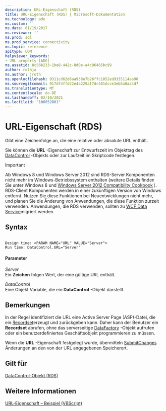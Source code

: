 ```yaml
---
description: URL-Eigenschaft (RDS)
title: URL-Eigenschaft (RDS) | Microsoft-Dokumentation
ms.technology: ado
ms.custom: ''
ms.date: 01/19/2017
ms.reviewer: ''
ms.prod: sql
ms.prod_service: connectivity
ms.topic: reference
apitype: COM
helpviewer_keywords:
- URL property [ADO]
ms.assetid: 8c56b233-1be8-442c-8d0e-a4c96465bc99
author: rothja
ms.author: jroth
ms.openlocfilehash: 9311cd62d8aa938e7b26ffc1052ed9335114aa90
ms.sourcegitcommit: 917df4ffd22e4a229af7dc481dcce3ebba0aa4d7
ms.translationtype: MT
ms.contentlocale: de-DE
ms.lasthandoff: 02/10/2021
ms.locfileid: "100052801"
---
```

# <a name="url-property-rds"></a>URL-Eigenschaft (RDS)
Gibt eine Zeichenfolge an, die eine relative oder absolute URL enthält.  
  
 Sie können die **URL** -Eigenschaft zur Entwurfszeit im Objekttag des [DataControl](./datacontrol-object-rds.md) -Objekts oder zur Laufzeit im Skriptcode festlegen.  
  
> [!IMPORTANT]
>  Ab Windows 8 und Windows Server 2012 sind RDS-Server Komponenten nicht mehr im Windows-Betriebssystem enthalten (weitere Details finden Sie unter Windows 8 und [Windows Server 2012 Compatibility Cookbook](https://www.microsoft.com/download/details.aspx?id=27416) ). RDS-Client Komponenten werden in einer zukünftigen Version von Windows entfernt. Nutzen Sie diese Funktionen bei Neuentwicklungen nicht mehr, und planen Sie die Änderung von Anwendungen, die diese Funktion zurzeit verwenden. Anwendungen, die RDS verwenden, sollten zu [WCF Data Service](/dotnet/framework/wcf/)migriert werden.  
  
## <a name="syntax"></a>Syntax  
  
```  
  
Design time: <PARAM NAME="URL" VALUE="Server">  
Run time: DataControl.URL="Server"  
```  
  
#### <a name="parameters"></a>Parameter  
 *Server*  
 Ein **Zeichen** folgen Wert, der eine gültige URL enthält.  
  
 *DataControl*  
 Eine Objekt Variable, die ein **DataControl** -Objekt darstellt.  
  
## <a name="remarks"></a>Bemerkungen  
 In der Regel identifiziert die URL eine Active Server Page (ASP)-Datei, die ein [Recordset](../ado-api/recordset-object-ado.md)erzeugt und zurückgeben kann. Daher kann der Benutzer ein **Recordset** abrufen, ohne das serverseitige [DataFactory](./datafactory-object-rdsserver.md) -Objekt aufrufen oder ein benutzerdefiniertes Geschäftsobjekt programmieren zu müssen.  
  
 Wenn die **URL** -Eigenschaft festgelegt wurde, übermitteln [SubmitChanges](./submitchanges-method-rds.md) Änderungen an den von der URL angegebenen Speicherort.  
  
## <a name="applies-to"></a>Gilt für  
 [DataControl-Objekt (RDS)](./datacontrol-object-rds.md)  
  
## <a name="see-also"></a>Weitere Informationen  
 [URL-Eigenschaft – Beispiel (VBScript)](./url-property-example-vbscript.md)
